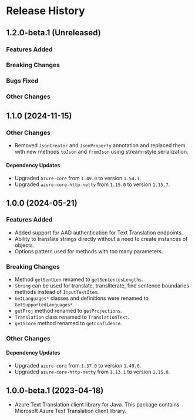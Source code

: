 # Release History

## 1.2.0-beta.1 (Unreleased)

### Features Added

### Breaking Changes

### Bugs Fixed

### Other Changes

## 1.1.0 (2024-11-15)

### Other Changes

- Removed `JsonCreator` and `JsonProperty` annotation and replaced them with new methods `toJson` and `fromJson` using stream-style serialization.

#### Dependency Updates

- Upgraded `azure-core` from `1.49.0` to version `1.54.1`.
- Upgraded `azure-core-http-netty` from `1.15.0` to version `1.15.7`.

## 1.0.0 (2024-05-21)

### Features Added

- Added support for AAD authentication for Text Translation endpoints.
- Ability to translate strings directly without a need to create instances of objects.
- Options pattern used for methods with too many parameters.

### Breaking Changes

- Method `getSentLen` renamed to `getSentencesLengths`.
- `String` can be used for translate, transliterate, find sentence boundaries methods instead of `InputTextItem`.
- `GetLanguages*` classes and definitions were renamed to `GetSupportedLanguages*`.
- `getProj` method renamed to `getProjections`.
- `Translation` class renamed to `TranslationText`.
- `getScore` method renamed to `getConfidence`.

### Other Changes

#### Dependency Updates

- Upgraded `azure-core` from `1.37.0` to version `1.49.0`.
- Upgraded `azure-core-http-netty` from `1.13.1` to version `1.15.0`.

## 1.0.0-beta.1 (2023-04-18)

- Azure Text Translation client library for Java. This package contains Microsoft Azure Text Translation client library.

